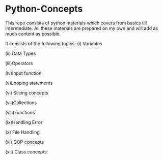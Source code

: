 # Python-Concepts
This repo consists of python materials which covers from basics till intermediate. All these materials are prepared on my own and will add as much content as possible.

It consists of the following topics: 
(i) Variables

(ii) Data Types

(iii)Operators

(iv)Input function

(v)Looping statements

(vi) Slicing concepts

(vii)Collections

(viii)Functions 

(ix)Handling Error

(x) File Handling 

(xi) OOP concepts 

(xii) Class concepts

